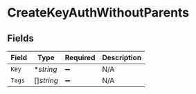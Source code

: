 # CreateKeyAuthWithoutParents


## Fields

| Field              | Type               | Required           | Description        |
| ------------------ | ------------------ | ------------------ | ------------------ |
| `Key`              | **string*          | :heavy_minus_sign: | N/A                |
| `Tags`             | []*string*         | :heavy_minus_sign: | N/A                |